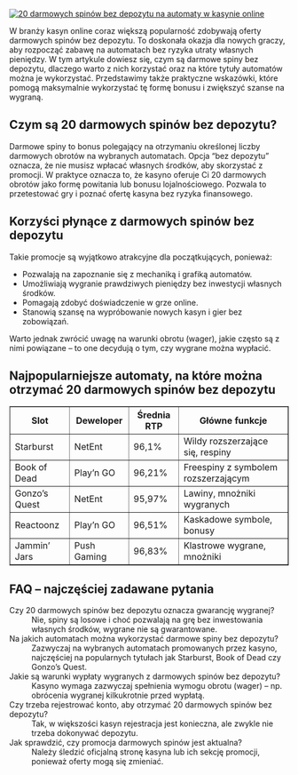 [![20 darmowych spinów bez depozytu na automaty w kasynie online](https://123-caf.pages.dev/gitsignup.png)](https://vrmoo.ru/Bt82HjjY)

<div> <p>W branży kasyn online coraz większą popularność zdobywają oferty darmowych spinów bez depozytu. To doskonała okazja dla nowych graczy, aby rozpocząć zabawę na automatach bez ryzyka utraty własnych pieniędzy. W tym artykule dowiesz się, czym są darmowe spiny bez depozytu, dlaczego warto z nich korzystać oraz na które tytuły automatów można je wykorzystać. Przedstawimy także praktyczne wskazówki, które pomogą maksymalnie wykorzystać tę formę bonusu i zwiększyć szanse na wygraną.</p>  <h2>Czym są 20 darmowych spinów bez depozytu?</h2> <p>Darmowe spiny to bonus polegający na otrzymaniu określonej liczby darmowych obrotów na wybranych automatach. Opcja “bez depozytu” oznacza, że nie musisz wpłacać własnych środków, aby skorzystać z promocji. W praktyce oznacza to, że kasyno oferuje Ci 20 darmowych obrotów jako formę powitania lub bonusu lojalnościowego. Pozwala to przetestować gry i poznać ofertę kasyna bez ryzyka finansowego.</p>  <h2>Korzyści płynące z darmowych spinów bez depozytu</h2> <p>Takie promocje są wyjątkowo atrakcyjne dla początkujących, ponieważ:</p> <ul>   <li>Pozwalają na zapoznanie się z mechaniką i grafiką automatów.</li>   <li>Umożliwiają wygranie prawdziwych pieniędzy bez inwestycji własnych środków.</li>   <li>Pomagają zdobyć doświadczenie w grze online.</li>   <li>Stanowią szansę na wypróbowanie nowych kasyn i gier bez zobowiązań.</li> </ul> <p>Warto jednak zwrócić uwagę na warunki obrotu (wager), jakie często są z nimi powiązane – to one decydują o tym, czy wygrane można wypłacić.</p>  <h2>Najpopularniejsze automaty, na które można otrzymać 20 darmowych spinów bez depozytu</h2> <table border="1" cellpadding="8" cellspacing="0">   <thead>     <tr>       <th>Slot</th>       <th>Deweloper</th>       <th>Średnia RTP</th>       <th>Główne funkcje</th>     </tr>   </thead>   <tbody>     <tr>       <td>Starburst</td>       <td>NetEnt</td>       <td>96,1%</td>       <td>Wildy rozszerzające się, respiny</td>     </tr>     <tr>       <td>Book of Dead</td>       <td>Play’n GO</td>       <td>96,21%</td>       <td>Freespiny z symbolem rozszerzającym</td>     </tr>     <tr>       <td>Gonzo’s Quest</td>       <td>NetEnt</td>       <td>95,97%</td>       <td>Lawiny, mnożniki wygranych</td>     </tr>     <tr>       <td>Reactoonz</td>       <td>Play’n GO</td>       <td>96,51%</td>       <td>Kaskadowe symbole, bonusy</td>     </tr>     <tr>       <td>Jammin’ Jars</td>       <td>Push Gaming</td>       <td>96,83%</td>       <td>Klastrowe wygrane, mnożniki</td>     </tr>   </tbody> </table>  <h2>FAQ – najczęściej zadawane pytania</h2> <dl>   <dt>Czy 20 darmowych spinów bez depozytu oznacza gwarancję wygranej?</dt>   <dd>Nie, spiny są losowe i choć pozwalają na grę bez inwestowania własnych środków, wygrane nie są gwarantowane.</dd>    <dt>Na jakich automatach można wykorzystać darmowe spiny bez depozytu?</dt>   <dd>Zazwyczaj na wybranych automatach promowanych przez kasyno, najczęściej na popularnych tytułach jak Starburst, Book of Dead czy Gonzo’s Quest.</dd>    <dt>Jakie są warunki wypłaty wygranych z darmowych spinów bez depozytu?</dt>   <dd>Kasyno wymaga zazwyczaj spełnienia wymogu obrotu (wager) – np. obrócenia wygranej kilkukrotnie przed wypłatą.</dd>    <dt>Czy trzeba rejestrować konto, aby otrzymać 20 darmowych spinów bez depozytu?</dt>   <dd>Tak, w większości kasyn rejestracja jest konieczna, ale zwykle nie trzeba dokonywać depozytu.</dd>    <dt>Jak sprawdzić, czy promocja darmowych spinów jest aktualna?</dt>   <dd>Należy śledzić oficjalną stronę kasyna lub ich sekcję promocji, ponieważ oferty mogą się zmieniać.</dd> </dl> </div>